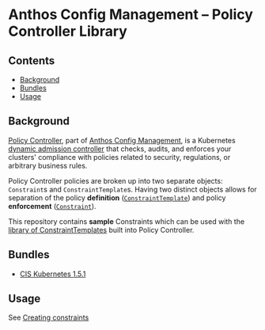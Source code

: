 # Anthos Config Management – Policy Controller Library

## Contents
- [Background](#background)
- [Bundles](#bundles)
- [Usage](#usage)

## Background

[Policy Controller](https://cloud.google.com/anthos-config-management/docs/concepts/policy-controller), part of [Anthos Config Management](https://cloud.google.com/anthos-config-management/), is a Kubernetes [dynamic admission controller](https://kubernetes.io/docs/reference/access-authn-authz/extensible-admission-controllers/) that checks, audits, and enforces your clusters' compliance with policies related to security, regulations, or arbitrary business rules.

Policy Controller policies are broken up into two separate objects: `Constraint`s and `ConstraintTemplate`s. Having two distinct objects allows for separation of the policy **definition** ([`ConstraintTemplate`](https://cloud.google.com/anthos-config-management/docs/concepts/policy-controller#constraint_templates)) and policy **enforcement** ([`Constraint`](https://cloud.google.com/anthos-config-management/docs/concepts/policy-controller#constraints)).

This repository contains **sample** Constraints which can be used with the [library of ConstraintTemplates](https://cloud.google.com/anthos-config-management/docs/reference/constraint-template-library) built into Policy Controller.

## Bundles

- [CIS Kubernetes 1.5.1](./bundles/cis-k8s-v1.5.1)

## Usage

See [Creating constraints](https://cloud.google.com/anthos-config-management/docs/how-to/creating-constraints)
